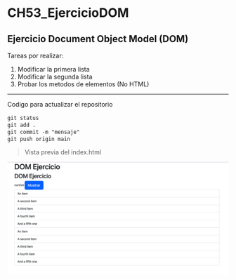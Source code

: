 # CH53_EjercicioDOM
## Ejercicio Document Object Model (DOM)

Tareas por realizar:

1. Modificar la primera lista
2. Modificar la segunda lista
3. Probar los metodos de elementos (No HTML)

---

Codigo para actualizar el repositorio
````
git status
git add .
git commit -m "mensaje"
git push origin main
````

> Vista previa del index.html

![Index](https://raw.githubusercontent.com/ItzelAnnet13/CH53_EjercicioDOM/refs/heads/main/Images/index.png)